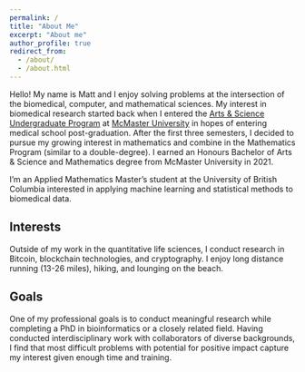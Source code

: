 ```yaml
---
permalink: /
title: "About Me"
excerpt: "About me"
author_profile: true
redirect_from: 
  - /about/
  - /about.html
---
```


Hello! My name is Matt and I enjoy solving problems at the intersection of the biomedical, computer, and mathematical sciences. My interest in biomedical research started back when I entered the [Arts & Science Undergraduate Program](https://artsci.mcmaster.ca/) at [McMaster University](https://www.mcmaster.ca/) in hopes of entering medical school post-graduation. After the first three semesters, I decided to pursue my growing interest in mathematics and combine in the Mathematics Program (similar to a double-degree). I earned an Honours Bachelor of Arts & Science and Mathematics degree from McMaster University in 2021.

I’m an Applied Mathematics Master’s student at the University of British Columbia interested in applying machine learning and statistical methods to biomedical data. 

## Interests

Outside of my work in the quantitative life sciences, I conduct research in Bitcoin, blockchain technologies, and cryptography. I enjoy long distance running (13-26 miles), hiking, and lounging on the beach.

## Goals
One of my professional goals is to conduct meaningful research while completing a PhD in bioinformatics or a closely related field. Having conducted interdisciplinary work with collaborators of diverse backgrounds, I find that most difficult problems with potential for positive impact capture my interest given enough time and training.
